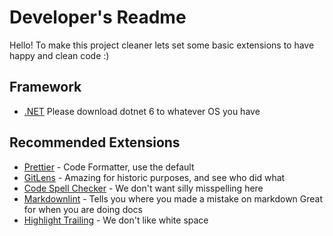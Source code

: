 # Developer's Readme

Hello! To make this project cleaner lets set some basic extensions to have happy and clean code :)

## Framework

- [.NET](https://dotnet.microsoft.com/en-us/download/dotnet/6.0) Please download dotnet 6 to whatever OS you have

## Recommended Extensions

- [Prettier](https://marketplace.visualstudio.com/items?itemName=esbenp.prettier-vscode) - Code Formatter, use the default
- [GitLens](https://marketplace.visualstudio.com/items?itemName=eamodio.gitlens) - Amazing for historic purposes, and see who did what
- [Code Spell Checker](https://marketplace.visualstudio.com/items?itemName=streetsidesoftware.code-spell-checker) - We don't want silly misspelling here
- [Markdownlint](https://marketplace.visualstudio.com/items?itemName=DavidAnson.vscode-markdownlint) - Tells you where you made a mistake on markdown Great for when you are doing docs
- [Highlight Trailing](https://marketplace.visualstudio.com/items?itemName=ybaumes.highlight-trailing-white-spaces) - We don't like white space
